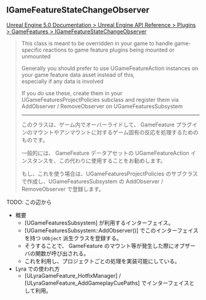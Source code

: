 ## IGameFeatureStateChangeObserver

[Unreal Engine 5.0 Documentation > Unreal Engine API Reference > Plugins > GameFeatures > IGameFeatureStateChangeObserver](https://docs.unrealengine.com/5.0/en-US/API/Plugins/GameFeatures/IGameFeatureStateChangeObserver/)

> This class is meant to be overridden in your game to handle game-specific reactions to game feature plugins being mounted or unmounted  
>  
> Generally you should prefer to use UGameFeatureAction instances on your game feature data asset instead of this,  
> especially if any data is involved  
>
> If you do use these, create them in your UGameFeaturesProjectPolicies subclass and register them via  
> AddObserver / RemoveObserver on UGameFeaturesSubsystem  
> 
> ----
> このクラスは、ゲーム内でオーバーライドして、 GameFeature プラグインのマウントやアンマウントに対するゲーム固有の反応を処理するためのものです。  
> 
> 一般的には、 GameFeature データアセットの UGameFeatureAction インスタンスを、この代わりに使用することをお勧めします。  
> 
> もし、これを使う場合は、UGameFeaturesProjectPolicies のサブクラスで作成し、UGameFeaturesSubsystem の AddObserver / RemoveObserver で登録します。  

TODO: この辺から

* 概要
	* [UGameFeaturesSubsystem] が利用するインターフェイス。
	* [UGameFeaturesSubsystem::AddObserver()] でこのインターフェイスを持つ `UObject` 派生クラスを登録する。
	* そうすることで、 GameFeature のマウント等が発生した際にオブザーバの関数が呼び出される。
	* これを利用し、プロジェクトごとの処理を実装可能にしている。
* Lyra での使われ方
	* [ULyraGameFeature_HotfixManager] / [ULyraGameFeature_AddGameplayCuePaths] でインターフェイスとして利用。


